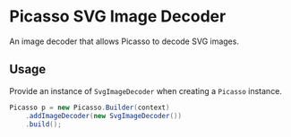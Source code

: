 Picasso SVG Image Decoder
====================================

An image decoder that allows Picasso to decode SVG images.

Usage
-----

Provide an instance of `SvgImageDecoder` when creating a `Picasso` instance.

```java
Picasso p = new Picasso.Builder(context)
    .addImageDecoder(new SvgImageDecoder())
    .build();
```
